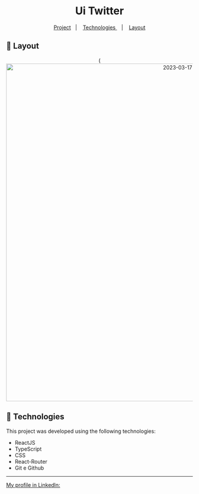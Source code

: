 <h1 align="center"> Ui Twitter </h1>

<p align="center">
  <a href="#-project">Project</a>&nbsp;&nbsp;&nbsp;|&nbsp;&nbsp;&nbsp;
  <a href="#-tecnologias"> Technologies </a>&nbsp;&nbsp;&nbsp;|&nbsp;&nbsp;&nbsp;
  <a href="#-layout">Layout</a>
</p>

## 🔖 Layout

<p align="center">
(<img width="910" alt="2023-03-17" src="https://user-images.githubusercontent.com/122055576/226391721-e1ab0ceb-33e7-4c5b-be42-e9608e5721f4.png">
</p>


## 🚀 Technologies

This project was developed using the following technologies:

- ReactJS
- TypeScript
- CSS
- React-Router
- Git e Github

---

[My profile in Linkedln:](https://www.linkedin.com/in/felipenobrg)
